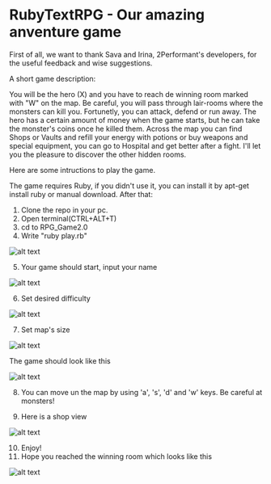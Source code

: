 # RubyTextRPG - Our amazing anventure game

First of all, we want to thank Sava and Irina, 2Performant's developers, for the useful feedback and wise suggestions.

A short game description: 

You will be the hero (X) and you have to reach de winning room marked with "W" on the map.
Be careful, you will pass through lair-rooms where the monsters can kill you. Fortunetly, you can attack, defend or run away.
The hero has a certain amount of money when the game starts, but he can take the monster's coins once he killed them.
Across the map you can find Shops or Vaults and refill your energy with potions or buy weapons and special equipment, you can go to Hospital and get better after a fight. 
I'll let you the pleasure to discover the other hidden rooms.

Here are some intructions to play the game.

The game requires Ruby, if you didn't use it, you can install it by apt-get install ruby or manual download.
After that:

1. Clone the repo in your pc.
2. Open terminal(CTRL+ALT+T)
3. cd to RPG_Game2.0
4. Write "ruby play.rb" 

![alt text](https://github.com/narcisgiorgianchitescu/RPG_Game2.0/blob/master/utilities/photos/helper.png)

5. Your game should start, input your name 

![alt text](https://github.com/narcisgiorgianchitescu/RPG_Game2.0/blob/master/utilities/photos/name.png)

6. Set desired difficulty

![alt text](https://github.com/narcisgiorgianchitescu/RPG_Game2.0/blob/master/utilities/photos/diff.png)

7. Set map's size

![alt text](https://github.com/narcisgiorgianchitescu/RPG_Game2.0/blob/master/utilities/photos/mapsize.png )

The game should look like this 

![alt text](https://github.com/narcisgiorgianchitescu/RPG_Game2.0/blob/master/utilities/photos/gameview.png)

8. You can move un the map by using 'a', 's', 'd' and 'w' keys. Be careful at monsters! 

9. Here is a shop view

![alt text](https://github.com/narcisgiorgianchitescu/RPG_Game2.0/blob/master/utilities/photos/shop.png) 

10. Enjoy! 
11. Hope you reached the winning room which looks like this 

![alt text](https://github.com/narcisgiorgianchitescu/RPG_Game2.0/blob/master/utilities/photos/endgame.png) 
